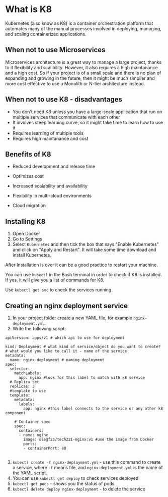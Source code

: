# What is K8

Kubernetes (also know as K8) is a container orchestration platform that automates many of the manual processes involved in deploying, managing, and scaling containerized applications.




## When not to use Microservices

Microservices architecture is a great way to manage a large project, thanks to it flexibility and scalibility. However, it also requires a high maintanance and a high cost. So if your project is of a small scale and there is no plan of expanding and growing in the future, then it might be much simplier and more cost effective to use a Monolith or N-tier architecture instead.

## When not to use K8 - disadvantages

* You don't need K8 unless you have a large-scale application that run on multiple services that communicate with each other
* It involves steep learning curve, so it might take time to learn how to use it
* Requires learning of multiple tools
* Requires high maintanance and cost


## Benefits of K8

* Reduced development and release time

* Optimizes cost

* Increased scalability and availability

* Flexibility in multi-cloud environments

* Cloud migration

## Installing K8

1. Open Docker
2. Go to Settings
3. Select `Kubernetes` and then tick the box that says "Enable Kubernetes" and click on "Apply and Restart". It will take some time download and install Kubernetes. 

After Installation is over it can be a good practice to restart your machine.

You can use `kubectl` in the Bash terminal in order to check if K8 is installed. If yes, it will give you a list of commands for K8.

Use `kubectl get svc` to check the services running.

## Creating an nginx deployment service

1. In your project folder create a new YAML file, for example `nginx-deployment.yml`.
2. Write the following script:
```
apiVersion: apps/v1 # which api to use for deployment

kind: Deployment # what kind of service/object do you want to create?
# what would you like to call it - name of the service
metadata:
  name: nginx-deployment # naming deployment
spec:
  selector:
    matchLabels:
      app: nginx #look for this label to match with k8 service
  # Replica set 
  replicas: 3
  #template to use
  template:
    metadata:
      labels:
        app: nginx #this label connects to the service or any other k8 component

    # Container spec
    spec:
      containers:
      - name: nginx
        image: olegf23/tech221-nginx:v1 #use the image from Docker
        ports:
        - containerPort: 80
            
```

3. `kubectl create -f nginx-deployment.yml` - use this command to create a service, where `-f` means file, and `nginx-deployment.yml` is the name of the YAML script.
4. You can use `kubectl get deploy` to check services deployed
5. `kubectl get pods` - shows you the status of pods
6. `kubectl delete deploy nginx-deployment` - to delete the service